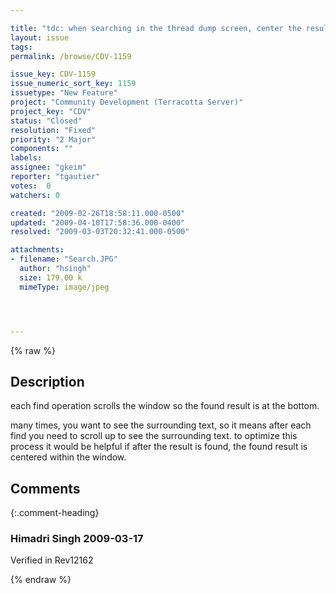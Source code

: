 ```yaml
---

title: "tdc: when searching in the thread dump screen, center the result when found"
layout: issue
tags: 
permalink: /browse/CDV-1159

issue_key: CDV-1159
issue_numeric_sort_key: 1159
issuetype: "New Feature"
project: "Community Development (Terracotta Server)"
project_key: "CDV"
status: "Closed"
resolution: "Fixed"
priority: "2 Major"
components: ""
labels: 
assignee: "gkeim"
reporter: "tgautier"
votes:  0
watchers: 0

created: "2009-02-26T18:58:11.000-0500"
updated: "2009-04-10T17:58:36.000-0400"
resolved: "2009-03-03T20:32:41.000-0500"

attachments:
- filename: "Search.JPG"
  author: "hsingh"
  size: 179.00 k
  mimeType: image/jpeg




---
```


{% raw %}

## Description

<div markdown="1" class="description">

each find operation scrolls the window so the found result is at the bottom.


many times, you want to see the surrounding text, so it means after each find you need to scroll up to see the surrounding text.  to optimize this process it would be helpful if after the result is found, the found result is centered within the window.

</div>

## Comments


{:.comment-heading}
### **Himadri Singh** <span class="date">2009-03-17</span>

<div markdown="1" class="comment">

Verified in Rev12162

</div>



{% endraw %}
